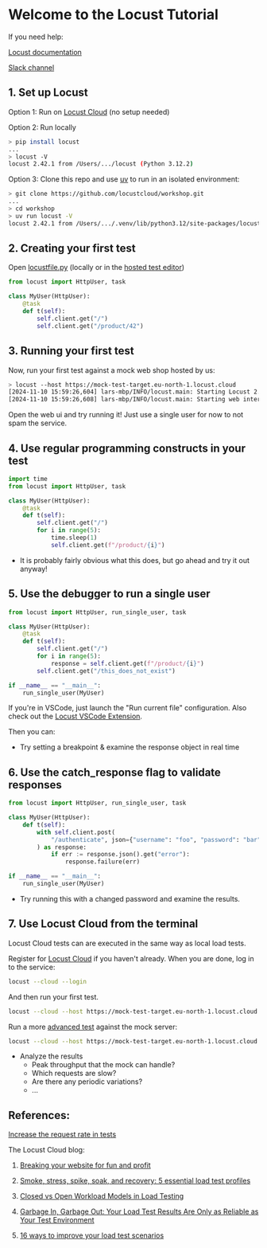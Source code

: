 # Welcome to the Locust Tutorial

If you need help:

[Locust documentation](https://docs.locust.io)

[Slack channel](https://slack.locust.io)

## 1. Set up Locust

Option 1: Run on [Locust Cloud](https://auth.locust.cloud/signup) (no setup needed)

Option 2: Run locally

```bash
> pip install locust
...
> locust -V
locust 2.42.1 from /Users/.../locust (Python 3.12.2)
```

Option 3: Clone this repo and use [uv](https://github.com/astral-sh/uv) to run in an isolated environment:

```bash
> git clone https://github.com/locustcloud/workshop.git
...
> cd workshop
> uv run locust -V
locust 2.42.1 from /Users/.../.venv/lib/python3.12/site-packages/locust (Python 3.12.7)
```


## 2. Creating your first test

Open [locustfile.py](locustfile.py) (locally or in the [hosted test editor](https://auth.locust.cloud/editor))

```python
from locust import HttpUser, task

class MyUser(HttpUser):
    @task
    def t(self):
        self.client.get("/")
        self.client.get("/product/42")
```

## 3. Running your first test

Now, run your first test against a mock web shop hosted by us:

```bash
> locust --host https://mock-test-target.eu-north-1.locust.cloud
[2024-11-10 15:59:26,604] lars-mbp/INFO/locust.main: Starting Locust 2.42.1
[2024-11-10 15:59:26,608] lars-mbp/INFO/locust.main: Starting web interface at http://0.0.0.0:8089
```

Open the web ui and try running it! Just use a single user for now to not spam the service.

## 4. Use regular programming constructs in your test

```python
import time
from locust import HttpUser, task

class MyUser(HttpUser):
    @task
    def t(self):
        self.client.get("/")
        for i in range(5):
            time.sleep(1)
            self.client.get(f"/product/{i}")
```

* It is probably fairly obvious what this does, but go ahead and try it out anyway!

## 5. Use the debugger to run a single user

```python
from locust import HttpUser, run_single_user, task

class MyUser(HttpUser):
    @task
    def t(self):
        self.client.get("/")
        for i in range(5):
            response = self.client.get(f"/product/{i}")
        self.client.get("/this_does_not_exist")

if __name__ == "__main__":
    run_single_user(MyUser)
```

If you're in VSCode, just launch the "Run current file" configuration. Also check out the [Locust VSCode Extension](https://github.com/locustcloud/extension).

Then you can:

* Try setting a breakpoint & examine the response object in real time

## 6. Use the catch_response flag to validate responses

```python
from locust import HttpUser, run_single_user, task

class MyUser(HttpUser):
    def t(self):
        with self.client.post(
            "/authenticate", json={"username": "foo", "password": "bar"}, catch_response=True
        ) as response:
            if err := response.json().get("error"):
                response.failure(err)

if __name__ == "__main__":
    run_single_user(MyUser)
```

* Try running this with a changed password and examine the results.

## 7. Use Locust Cloud from the terminal

Locust Cloud tests can are executed in the same way as local load tests.

Register for [Locust Cloud](https://auth.locust.cloud/signup) if you haven't already. When you are done, log in to the service:

```bash
locust --cloud --login
```

And then run your first test.

```bash
locust --cloud --host https://mock-test-target.eu-north-1.locust.cloud --users 100
```

Run a more [advanced test](locustfile_advanced.py) against the mock server:

```bash
locust --cloud --host https://mock-test-target.eu-north-1.locust.cloud -f locustfile_advanced.py --users 100 --rate 5
```

* Analyze the results
  * Peak throughput that the mock can handle?
  * Which requests are slow?
  * Are there any periodic variations?
  * ...

## References:

[Increase the request rate in tests](https://docs.locust.io/en/stable/increasing-request-rate.html)

The Locust Cloud blog:

1. [Breaking your website for fun and profit](https://locust.cloud/blog/performance-testing-part-1)

2. [Smoke, stress, spike, soak, and recovery: 5 essential load test profiles](https://locust.cloud/blog/5-essential-load-test-profiles)

3. [Closed vs Open Workload Models in Load Testing](https://locust.cloud/blog/closed-vs-open-workload-models)

4. [Garbage In, Garbage Out: Your Load Test Results Are Only as Reliable as Your Test Environment](https://locust.cloud/blog/performance-test-environments)

5. [16 ways to improve your load test scenarios](https://locust.cloud/blog/16-ways-to-improve-your-load-test-scenarios)
